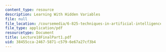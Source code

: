 ```yaml
---
content_type: resource
description: Learning With Hidden Variables
file: null
file_location: /coursemedia/6-825-techniques-in-artificial-intelligence-sma-5504-fall-2002/38455cca24675871c5796e67a27cf3b4_Lecture18FinalPart1.pdf
file_type: application/pdf
resourcetype: Document
title: Lecture18FinalPart1.pdf
uid: 38455cca-2467-5871-c579-6e67a27cf3b4
---
```

